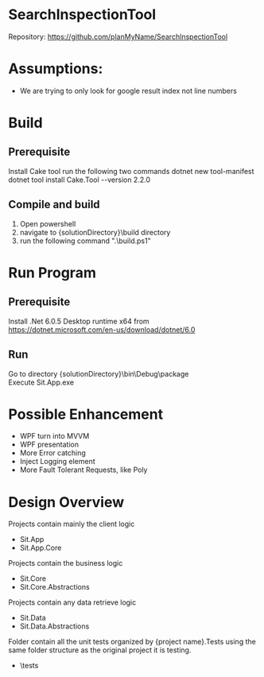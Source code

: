 # SearchInspectionTool

Repository: https://github.com/planMyName/SearchInspectionTool

# Assumptions:
- We are trying to only look for google result index not line numbers

# Build

## Prerequisite

Install Cake tool
 run the following two commands
    dotnet new tool-manifest
    dotnet tool install Cake.Tool --version 2.2.0

## Compile and build
1. Open powershell
2. navigate to {solutionDirectory}\build directory
3. run the following command ".\build.ps1"

# Run Program

## Prerequisite 

Install .Net 6.0.5 Desktop runtime x64 from
https://dotnet.microsoft.com/en-us/download/dotnet/6.0

## Run

Go to directory {solutionDirectory}\bin\Debug\package\
Execute Sit.App.exe


# Possible Enhancement
- WPF turn into MVVM
- WPF presentation
- More Error catching
- Inject Logging element
- More Fault Tolerant Requests, like Poly


# Design Overview

Projects contain mainly the client logic
- Sit.App
- Sit.App.Core 

Projects contain the business logic
- Sit.Core
- Sit.Core.Abstractions

Projects contain any data retrieve logic
- Sit.Data
- Sit.Data.Abstractions

Folder contain all the unit tests organized by {project name}.Tests using the same folder structure as the original project it is testing.
- \tests

